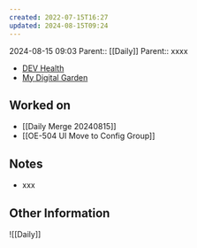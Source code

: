 ```yaml
---
created: 2022-07-15T16:27
updated: 2024-08-15T09:24
---
```

2024-08-15 09:03
Parent:: [[Daily]] 
Parent:: xxxx

- [DEV Health](https://health-configdev.mixtelematics.com/public/mapshow.htm?id=2001&mapid=1A35514B-E08F-4B7C-90B8-CD1774AE8CA3)
- [My Digital Garden](https://my-digital-garden-ten-inky.vercel.app/)

## Worked on

- [[Daily Merge 20240815]]
- [[OE-504 UI Move to Config Group]]

## Notes

- xxx

## Other Information

![[Daily]]
